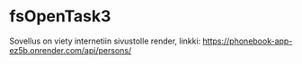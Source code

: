 ﻿# fsOpenTask3
Sovellus on viety internetiin sivustolle render, linkki: https://phonebook-app-ez5b.onrender.com/api/persons/
